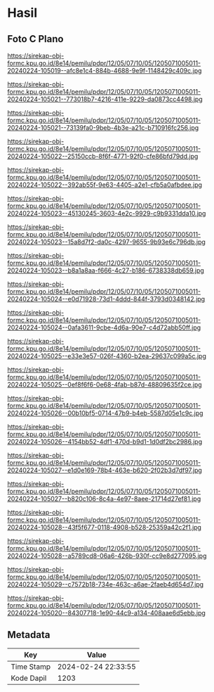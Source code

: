 # Hasil

## Foto C Plano

https://sirekap-obj-formc.kpu.go.id/8e14/pemilu/pdpr/12/05/07/10/05/1205071005011-20240224-105019--afc8e1c4-884b-4688-9e9f-1148429c409c.jpg

https://sirekap-obj-formc.kpu.go.id/8e14/pemilu/pdpr/12/05/07/10/05/1205071005011-20240224-105021--773018b7-4216-411e-9229-da0873cc4498.jpg

https://sirekap-obj-formc.kpu.go.id/8e14/pemilu/pdpr/12/05/07/10/05/1205071005011-20240224-105021--73139fa0-9beb-4b3e-a21c-b710916fc256.jpg

https://sirekap-obj-formc.kpu.go.id/8e14/pemilu/pdpr/12/05/07/10/05/1205071005011-20240224-105022--25150ccb-8f6f-4771-92f0-cfe86bfd79dd.jpg

https://sirekap-obj-formc.kpu.go.id/8e14/pemilu/pdpr/12/05/07/10/05/1205071005011-20240224-105022--392ab55f-9e63-4405-a2e1-cfb5a0afbdee.jpg

https://sirekap-obj-formc.kpu.go.id/8e14/pemilu/pdpr/12/05/07/10/05/1205071005011-20240224-105023--45130245-3603-4e2c-9929-c9b9331dda10.jpg

https://sirekap-obj-formc.kpu.go.id/8e14/pemilu/pdpr/12/05/07/10/05/1205071005011-20240224-105023--15a8d7f2-da0c-4297-9655-9b93e6c796db.jpg

https://sirekap-obj-formc.kpu.go.id/8e14/pemilu/pdpr/12/05/07/10/05/1205071005011-20240224-105023--b8a1a8aa-f666-4c27-b186-6738338db659.jpg

https://sirekap-obj-formc.kpu.go.id/8e14/pemilu/pdpr/12/05/07/10/05/1205071005011-20240224-105024--e0d71928-73d1-4ddd-844f-3793d0348142.jpg

https://sirekap-obj-formc.kpu.go.id/8e14/pemilu/pdpr/12/05/07/10/05/1205071005011-20240224-105024--0afa3611-9cbe-4d6a-90e7-c4d72abb50ff.jpg

https://sirekap-obj-formc.kpu.go.id/8e14/pemilu/pdpr/12/05/07/10/05/1205071005011-20240224-105025--e33e3e57-026f-4360-b2ea-29637c099a5c.jpg

https://sirekap-obj-formc.kpu.go.id/8e14/pemilu/pdpr/12/05/07/10/05/1205071005011-20240224-105025--0ef8f6f6-0e68-4fab-b87d-48809635f2ce.jpg

https://sirekap-obj-formc.kpu.go.id/8e14/pemilu/pdpr/12/05/07/10/05/1205071005011-20240224-105026--00b10bf5-0714-47b9-b4eb-5587d05e1c9c.jpg

https://sirekap-obj-formc.kpu.go.id/8e14/pemilu/pdpr/12/05/07/10/05/1205071005011-20240224-105026--4154bb52-4df1-470d-b9d1-1d0df2bc2986.jpg

https://sirekap-obj-formc.kpu.go.id/8e14/pemilu/pdpr/12/05/07/10/05/1205071005011-20240224-105027--e1d0e169-78b4-463e-b620-2f02b3d7df97.jpg

https://sirekap-obj-formc.kpu.go.id/8e14/pemilu/pdpr/12/05/07/10/05/1205071005011-20240224-105027--b820c106-8c4a-4e97-8aee-21714d27ef81.jpg

https://sirekap-obj-formc.kpu.go.id/8e14/pemilu/pdpr/12/05/07/10/05/1205071005011-20240224-105028--43f5f677-0118-4908-b528-25359a42c2f1.jpg

https://sirekap-obj-formc.kpu.go.id/8e14/pemilu/pdpr/12/05/07/10/05/1205071005011-20240224-105028--a5789cd8-06a6-426b-930f-cc9e8d277095.jpg

https://sirekap-obj-formc.kpu.go.id/8e14/pemilu/pdpr/12/05/07/10/05/1205071005011-20240224-105029--c7572b18-734e-463c-a6ae-2faeb4d654d7.jpg

https://sirekap-obj-formc.kpu.go.id/8e14/pemilu/pdpr/12/05/07/10/05/1205071005011-20240224-105020--84307718-1e90-44c9-a134-408aae6d5ebb.jpg


## Metadata

| Key        | Value               |
| ---------- | ------------------- |
| Time Stamp | 2024-02-24 22:33:55 |
| Kode Dapil | 1203                |



